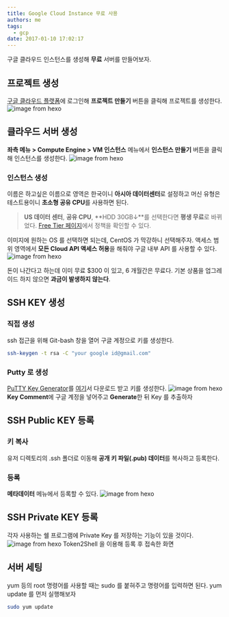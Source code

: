 ```yaml
---
title: Google Cloud Instance 무료 사용
authors: me
tags:
  - gcp
date: 2017-01-10 17:02:17
---
```


구글 클라우드 인스턴스를 생성해 **무료** 서버를 만들어보자.

## 프로젝트 생성

[구글 클라우드 플랫폼](https://console.cloud.google.com)에 로그인해 **프로젝트 만들기** 버튼을 클릭해 프로젝트를 생성한다.
![image from hexo](https://i.imgur.com/jf9F2Ak.png)

## 클라우드 서버 생성

**좌측 메뉴 > Compute Engine > VM 인스턴스** 메뉴에서 **인스턴스 만들기** 버튼을 클릭해 인스턴스를 생성한다.
![image from hexo](https://i.imgur.com/3Nd09Nj.png)

### 인스턴스 생성

이름은 하고싶은 이름으로 영역은 한국이니 **아시아 데이터센터**로 설정하고
머신 유형은 테스트용이니 **초소형 공유 CPU**를 사용하면 된다.

> **US 데이터 센터**, **공유 CPU**, **HDD 30GB↓**를 선택한다면 **평생 무료**로 바뀌었다.
> [Free Tier 페이지](https://cloud.google.com/free/)에서 정책을 확인할 수 있다.

이미지에 원하는 OS 를 선택하면 되는데, CentOS 가 막강하니 선택해주자.
액세스 범위 영역에서 **모든 Cloud API 액세스 허용**을 해줘야 구글 내부 API 를 사용할 수 있다.
![image from hexo](https://i.imgur.com/zsZ1Y7f.png)

돈이 나간다고 하는데 이미 무료 \$300 이 있고, 6 개월간은 무료다.
기본 상품을 업그레이드 하지 않으면 **과금이 발생하지 않는다**.

## SSH KEY 생성

### 직접 생성

ssh 접근을 위해 Git-bash 창을 열어 구글 계정으로 키를 생성한다.

```bash
ssh-keygen -t rsa -C "your google id@gmail.com"
```

### Putty 로 생성

[PuTTY Key Generator](https://the.earth.li/~sgtatham/putty/latest/x86/puttygen.exe)를 [여기](http://www.chiark.greenend.org.uk/~sgtatham/putty/download.html)서 다운로드 받고 키를 생성한다.
![image from hexo](https://i.imgur.com/avpj2Wk.png)
**Key Comment**에 구글 계정을 넣어주고 **Generate**한 뒤 Key 를 추출하자

## SSH Public KEY 등록

### 키 복사

유저 디렉토리의 .ssh 폴더로 이동해 **공개 키 파일(.pub) 데이터**를 복사하고 등록한다.

### 등록

**메타데이터** 메뉴에서 등록할 수 있다.
![image from hexo](https://i.imgur.com/XBGZ0CO.png)

## SSH Private KEY 등록

각자 사용하는 쉘 프로그램에 Private Key 를 저장하는 기능이 있을 것이다.
![image from hexo](https://i.imgur.com/PYo2ERW.png)
Token2Shell 을 이용해 등록 후 접속한 화면

## 서버 세팅

yum 등의 root 명령어를 사용할 때는 sudo 를 붙혀주고 명령어를 입력하면 된다.
yum update 를 먼저 실행해보자

```bash
sudo yum update
```
